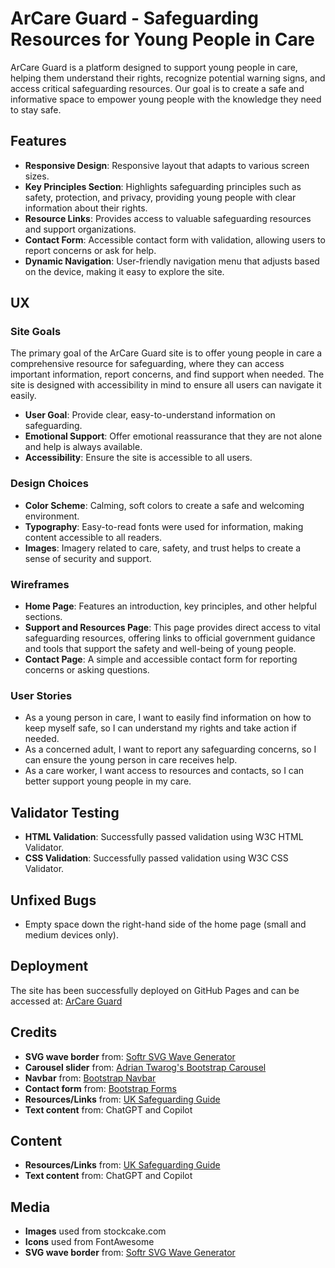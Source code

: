 # ArCare Guard - Safeguarding Resources for Young People in Care

ArCare Guard is a platform designed to support young people in care, helping them understand their rights, recognize potential warning signs, and access critical safeguarding resources. Our goal is to create a safe and informative space to empower young people with the knowledge they need to stay safe.

## Features

- **Responsive Design**: Responsive layout that adapts to various screen sizes.
- **Key Principles Section**: Highlights safeguarding principles such as safety, protection, and privacy, providing young people with clear information about their rights.
- **Resource Links**: Provides access to valuable safeguarding resources and support organizations.
- **Contact Form**: Accessible contact form with validation, allowing users to report concerns or ask for help.
- **Dynamic Navigation**: User-friendly navigation menu that adjusts based on the device, making it easy to explore the site.

## UX

### Site Goals

The primary goal of the ArCare Guard site is to offer young people in care a comprehensive resource for safeguarding, where they can access important information, report concerns, and find support when needed. The site is designed with accessibility in mind to ensure all users can navigate it easily.

- **User Goal**: Provide clear, easy-to-understand information on safeguarding.
- **Emotional Support**: Offer emotional reassurance that they are not alone and help is always available.
- **Accessibility**: Ensure the site is accessible to all users.

### Design Choices

- **Color Scheme**: Calming, soft colors to create a safe and welcoming environment.
- **Typography**: Easy-to-read fonts were used for information, making content accessible to all readers.
- **Images**: Imagery related to care, safety, and trust helps to create a sense of security and support.

### Wireframes

- **Home Page**: Features an introduction, key principles, and other helpful sections.
- **Support and Resources Page**: This page provides direct access to vital safeguarding resources, offering links to official government guidance and tools that support the safety and well-being of young people.
- **Contact Page**: A simple and accessible contact form for reporting concerns or asking questions.

### User Stories

- As a young person in care, I want to easily find information on how to keep myself safe, so I can understand my rights and take action if needed.
- As a concerned adult, I want to report any safeguarding concerns, so I can ensure the young person in care receives help.
- As a care worker, I want access to resources and contacts, so I can better support young people in my care.

## Validator Testing

- **HTML Validation**: Successfully passed validation using W3C HTML Validator.
- **CSS Validation**: Successfully passed validation using W3C CSS Validator.

## Unfixed Bugs

- Empty space down the right-hand side of the home page (small and medium devices only).

## Deployment

The site has been successfully deployed on GitHub Pages and can be accessed at: [ArCare Guard](https://rayet01.github.io/ArCare-Guard/index.html)

## Credits

- **SVG wave border** from: [Softr SVG Wave Generator](https://www.softr.io/tools/svg-wave-generator)
- **Carousel slider** from: [Adrian Twarog's Bootstrap Carousel](https://dev.to/adriantwarog/carousel-slider-tutorial-bootstrap-5-37ha)
- **Navbar** from: [Bootstrap Navbar](https://getbootstrap.com/docs/5.0/components/navbar/)
- **Contact form** from: [Bootstrap Forms](https://getbootstrap.com/docs/5.0/forms/)
- **Resources/Links** from: [UK Safeguarding Guide](https://www.gov.uk/guidance/district-provision-tool/safeguarding)
- **Text content** from: ChatGPT and Copilot

## Content

- **Resources/Links** from: [UK Safeguarding Guide](https://www.gov.uk/guidance/district-provision-tool/safeguarding)
- **Text content** from: ChatGPT and Copilot

## Media

- **Images** used from stockcake.com
- **Icons** used from FontAwesome
- **SVG wave border** from: [Softr SVG Wave Generator](https://www.softr.io/tools/svg-wave-generator)
